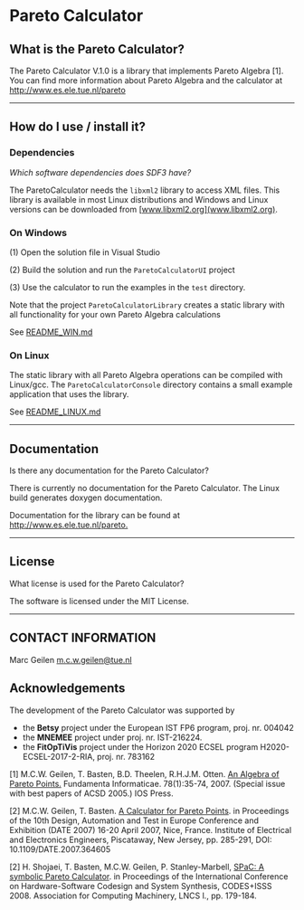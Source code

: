# Pareto Calculator

## What is the Pareto Calculator?

The Pareto Calculator V.1.0 is a library that implements Pareto
Algebra [1]. You can find more information about Pareto Algebra and
the calculator at <http://www.es.ele.tue.nl/pareto>

------------------------------------------------------------------

## How do I use / install it?

### Dependencies

_Which software dependencies does SDF3 have?_

The ParetoCalculator needs the `libxml2` library to access XML files. This library is available in most Linux distributions and Windows and Linux versions can be downloaded from [www.libxml2.org](www.libxml2.org).

### On Windows

(1) Open the solution file in Visual Studio

(2) Build the solution and run the `ParetoCalculatorUI` project

(3) Use the calculator to run the examples in the `test` directory.

Note that the project `ParetoCalculatorLibrary` creates a static library with all functionality for your own Pareto Algebra calculations

See [README_WIN.md](README_WIN.md)

### On Linux

The static library with all Pareto Algebra operations can be compiled with Linux/gcc. The `ParetoCalculatorConsole` directory contains a small example application that uses the library.

See [README_LINUX.md](README_LINUX.md)

------------------------------------------------------------------

## Documentation

Is there any documentation for the Pareto Calculator?

There is currently no documentation for the Pareto Calculator. The Linux build generates doxygen documentation.

Documentation for the library can be found at <http://www.es.ele.tue.nl/pareto.>

------------------------------------------------------------------

## License

What license is used for the Pareto Calculator?

The software is licensed under the MIT License.

------------------------------------------------------------------

## CONTACT INFORMATION

   Marc Geilen <m.c.w.geilen@tue.nl>

## Acknowledgements

The development of the Pareto Calculator was supported by

- the **Betsy** project under the European IST FP6 program, proj. nr. 004042
- the **MNEMEE** project under proj. nr. IST-216224. 
- the **FitOpTiVis** project under the Horizon 2020 ECSEL program H2020-ECSEL-2017-2-RIA, proj. nr. 783162

[1] M.C.W. Geilen, T. Basten, B.D. Theelen, R.H.J.M. Otten. [An Algebra of Pareto Points.](https://dl.acm.org/citation.cfm?id=1366010)
   Fundamenta Informaticae. 78(1):35-74, 2007. (Special issue with best papers of ACSD 2005.) IOS Press.

[2] M.C.W. Geilen, T. Basten. [A Calculator for Pareto Points](https://ieeexplore.ieee.org/document/4211810). in Proceedings of the 10th Design, Automation and Test in Europe Conference and Exhibition (DATE 2007) 16-20 April 2007, Nice, France. Institute of Electrical and Electronics Engineers, Piscataway, New Jersey, pp. 285-291, DOI: 10.1109/DATE.2007.364605


[2] H. Shojaei, T. Basten, M.C.W. Geilen, P. Stanley-Marbell, [SPaC: A symbolic Pareto Calculator](https://dl.acm.org/citation.cfm?id=1450176). in Proceedings of the International Conference on Hardware-Software Codesign and System Synthesis, CODES+ISSS 2008. Association for Computing Machinery, LNCS l., pp. 179-184.

